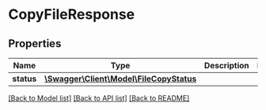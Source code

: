 # CopyFileResponse

## Properties
Name | Type | Description | Notes
------------ | ------------- | ------------- | -------------
**status** | [**\Swagger\Client\Model\FileCopyStatus**](FileCopyStatus.md) |  | 

[[Back to Model list]](../../README.md#documentation-for-models) [[Back to API list]](../../README.md#documentation-for-api-endpoints) [[Back to README]](../../README.md)

